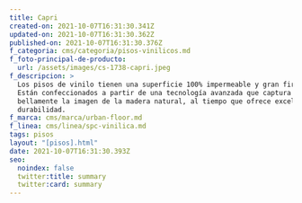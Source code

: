 ```yaml
---
title: Capri
created-on: 2021-10-07T16:31:30.341Z
updated-on: 2021-10-07T16:31:30.362Z
published-on: 2021-10-07T16:31:30.376Z
f_categoria: cms/categoria/pisos-vinilicos.md
f_foto-principal-de-producto:
  url: /assets/images/cs-1738-capri.jpeg
f_descripcion: >
  Los pisos de vinilo tienen una superficie 100% impermeable y gran firmeza.
  Están confeccionados a partir de una tecnología avanzada que captura
  bellamente la imagen de la madera natural, al tiempo que ofrece excelente
  durabilidad.
f_marca: cms/marca/urban-floor.md
f_linea: cms/linea/spc-vinilica.md
tags: pisos
layout: "[pisos].html"
date: 2021-10-07T16:31:30.393Z
seo:
  noindex: false
  twitter:title: summary
  twitter:card: summary
---
```

